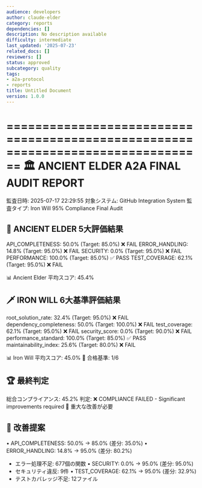 ```yaml
---
audience: developers
author: claude-elder
category: reports
dependencies: []
description: No description available
difficulty: intermediate
last_updated: '2025-07-23'
related_docs: []
reviewers: []
status: approved
subcategory: quality
tags:
- a2a-protocol
- reports
title: Untitled Document
version: 1.0.0
---
```


================================================================================
🏛️ ANCIENT ELDER A2A FINAL AUDIT REPORT
================================================================================
監査日時: 2025-07-17 22:29:55
対象システム: GitHub Integration System
監査タイプ: Iron Will 95% Compliance Final Audit

🌟 ANCIENT ELDER 5大評価結果
--------------------------------------------------
API_COMPLETENESS: 50.0% (Target: 85.0%) ❌ FAIL
ERROR_HANDLING: 14.8% (Target: 95.0%) ❌ FAIL
SECURITY: 0.0% (Target: 95.0%) ❌ FAIL
PERFORMANCE: 100.0% (Target: 85.0%) ✅ PASS
TEST_COVERAGE: 62.1% (Target: 95.0%) ❌ FAIL

📊 Ancient Elder 平均スコア: 45.4%

🗡️ IRON WILL 6大基準評価結果
--------------------------------------------------
root_solution_rate: 32.4% (Target: 95.0%) ❌ FAIL
dependency_completeness: 50.0% (Target: 100.0%) ❌ FAIL
test_coverage: 62.1% (Target: 95.0%) ❌ FAIL
security_score: 0.0% (Target: 90.0%) ❌ FAIL
performance_standard: 100.0% (Target: 85.0%) ✅ PASS
maintainability_index: 25.6% (Target: 80.0%) ❌ FAIL

📊 Iron Will 平均スコア: 45.0%
🎯 合格基準: 1/6

🏆 最終判定
--------------------------------------------------
総合コンプライアンス: 45.2%
判定: ❌ COMPLIANCE FAILED - Significant improvements required
🚨 重大な改善が必要

🔧 改善提案
--------------------------------------------------
• API_COMPLETENESS: 50.0% → 85.0% (差分: 35.0%)
• ERROR_HANDLING: 14.8% → 95.0% (差分: 80.2%)
  - エラー処理不足: 677個の関数
• SECURITY: 0.0% → 95.0% (差分: 95.0%)
  - セキュリティ違反: 9件
• TEST_COVERAGE: 62.1% → 95.0% (差分: 32.9%)
  - テストカバレッジ不足: 12ファイル
